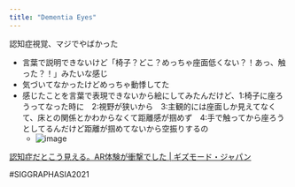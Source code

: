 ```yaml
---
title: "Dementia Eyes"
---
```


認知症視覚、マジでやばかった
- 言葉で説明できないけど「椅子？どこ？めっちゃ座面低くない？！あっ、触った？！」みたいな感じ
- 気づいてなかったけどめっちゃ動悸してた
- 感じたことを言葉で表現できないから絵にしてみたんだけど、1:椅子に座ろうってなった時に　2:視野が狭いから　3:主観的には座面しか見えてなくて、床との関係とかわからなくて距離感が掴めず　4:手で触ってから座ろうとしてるんだけど距離が掴めてないから空振りするの
    - ![image](https://gyazo.com/cfd393976cdb37f2a6471bfadf80000e/thumb/1000)

[認知症だとこう見える。AR体験が衝撃でした | ギズモード・ジャパン](https://www.gizmodo.jp/2021/12/siggraph-asia-2021-dementia-eyes.html)

#SIGGRAPHASIA2021
